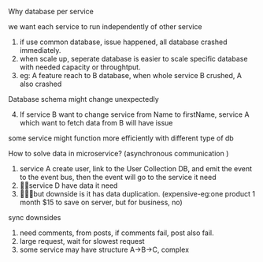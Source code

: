 Why database per service

we want each service to run independently of other service

1. if use common database, issue happened, all database crashed immediately.
2. when scale up, seperate database is easier to scale specific database with needed capacity or throughtput.
3. eg: A feature reach to B database, when whole service B crushed, A also crashed

Database schema might change unexpectedly

4. If service B want to change service from Name to firstName, service A which want to fetch data from B will have issue

some service might function more efficiently with different type of db


How to solve data in microservice? (asynchronous communication )
1. service A create user, link to the User Collection DB, and emit the event to the event bus, then the event will go to the service it need
2. 👌🏻service D have data it need
3. 🙅🏻‍♀️but downside is it has data duplication. (expensive-eg:one product 1 month $15 to save on server, but for business, no) 


sync downsides

1. need comments, from posts, if comments fail, post also fail.
2. large request, wait for slowest request
3. some service may have structure A->B->C, complex
